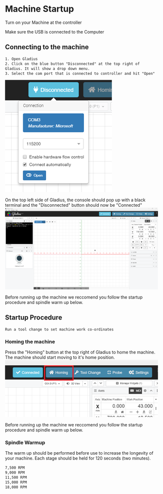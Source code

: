 # Machine Startup

Turn on your Machine at the controller

Make sure the USB is connected to the Computer

## Connecting to the machine

    1. Open Gladius
    2. Click on the blue button "Disconnected" at the top right of Gladius. It will show a drop down menu.
    3. Select the com port that is connected to controller and hit "Open"

![image](images/GladiusConnect.png)

On the top left side of Gladius, the console should pop up with a black terminal and the "Disconnected" button should now be "Connected"
![image](images/GladiusConnected.png)

Before running up the machine we reccomend you follow the startup procedure and spindle warm up below.

## Startup Procedure

    Run a tool change to set machine work co-ordinates

### Homing the machine

Press the "Homing" button at the top right of Gladius to home the machine. The machine should start moving to it's home position.
![image](images/Homing.png)



Before running up the machine we reccomend you follow the startup procedure and spindle warm up below.

### Spindle Warmup

The warm up should be performed before use to increase the longevity of your machine. Each stage should be held for 120 seconds (two minutes).

    7,500 RPM
    9,000 RPM
    11,500 RPM
    15,000 RPM
    18,000 RPM


